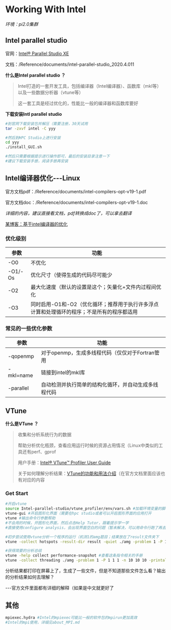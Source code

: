 # Working With Intel

*环境：pi2.0集群*

## Intel parallel studio

官网：[Intel® Parallel Studio XE](https://software.intel.com/content/www/us/en/develop/tools/parallel-studio-xe.html)

文档：/Reference/documents/intel-parallel-studio_2020.4.011

**什么是Intel parallel studio ？**

> Intel打造的一套开发工具，包括编译器（Intel编译器）、函数库（mkl等）以及一些数据分析器（vtune等）
>
> 这一套工具是经过优化的，性能比一般的编译器和函数库要好

**下载安装Intl parallel studio**

```bash
#到官网下载安装包并解压（需要注册，30天试用
tar -zxvf intel -C yyy

#然后到HPC Studio上进行安装
cd yyy
./install_GUI.sh

#然后只需要根据提示进行操作即可，最后的安装目录注意一下
#建议下载安装手册，阅读手册再安装
```



## Intel编译器优化---Linux

官方文档pdf：/Reference/documents/intel-compilers-opt-v19-1.pdf

官方文档doc：/Reference/documents/intel-compilers-opt-v19-1.doc

*详细的内容，建议直接看文档，pdf转换成doc了，可以拿去翻译*

[某博客：基于intel编译器的优化](https://blog.csdn.net/honey_yyang/article/details/7849013)

### 优化级别

| 参数    | 功能                                                         |
| ------- | ------------------------------------------------------------ |
| -O0     | 不优化                                                       |
| -O1/-Os | 优化尺寸（使得生成的代码尽可能少                             |
| -O2     | 最大化速度（默认的设置是这个；矢量化+文件内过程间优化        |
| -O3     | 同时启用-O1和-O2（优化循环；推荐用于执行许多浮点计算和处理循环的程序；不是所有的程序都适用 |

### 常见的一些优化参数

| 参数      | 功能                                                 |
| --------- | ---------------------------------------------------- |
| -qopenmp  | 对于openmp，生成多线程代码（仅仅对于Fortran管用      |
| -mkl=name | 链接到intel的mkl库                                   |
| -parallel | 自动检测并执行简单的结构化循环，并自动生成多线程代码 |



## VTune

**什么是VTune ？**

> 收集和分析系统行为的数据
>
> 帮助分析优化瓶颈，查看应用运行时候的资源占用情况（Linux中类似的工具还有perf、gprof
>
> 用户手册：[Intel® VTune™ Profiler User Guide](https://software.intel.com/content/www/us/en/develop/documentation/vtune-help/top.html)
>
> 关于如何理解分析结果：[VTune的功能和用法介绍](https://blog.csdn.net/wy_stutdy/article/details/79106501)（在官方文档里面应该也有对应的内容

### Get Start

```bash
#开启vtune
source Intel-parallel-studio/vtune_profiler/env/vars.sh #加载环境变量的脚本（或者直接加载~/cyJ/script/intel-parallel-studio.sh，这样就整个Intel套件都可以使用了
vtune-gui #开启图形化界面（需要在hpc studio或者可以开启图形界面的应用打开
vtune #输出命令行参数帮助
#不会用的时候，开图形化界面，然后点击Help Tutor，跟着提示学一学
#直接使用configure analysis，会出现界面空白的问题（暂未解决，可以用命令行跑了再去打开结果进行分析

#初步尝试使用vtune分析一个程序的运行（机测1的amg题目；结果放在了result文件夹下
vtune -collect hotspots -result-dir result -quiet ./amg -problem 1 -P 1 1 1 -n 10 10 10 -printallstats

#获得简要的分析总结
vtune -help collect performance-snapshot #查看这条指令相关的手册
vtune -collect threading ./amg -problem 1 -P 1 1 1 -n 10 10 10 -printallstats #再次尝试了一次分析
```

分析结果都打印在屏幕上了，生成了一些文件，但是不知道那些文件怎么看？输出的分析结果如何去理解？

---官方文件里面都有详细的解释（如果是中文就更好了



## 其他

```bash
mpiexec.hydra #Intel的mpiexec可能比一般的软件包的mpirun更加高效
#Intel的mpi使用，详细见about_MPI.md
```

